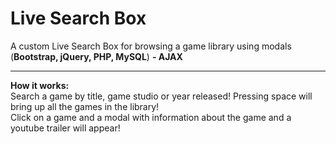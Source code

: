 # Live Search Box

A custom Live Search Box for browsing a game library using modals (<b>Bootstrap, jQuery, PHP, MySQL</b>) <b>- AJAX</b><br>

------------------------------------------------------------------------------------------------------
<b>How it works:</b><br>
Search a game by title, game studio or year released! Pressing space will bring up all the games in the library!<br>
Click on a game and a modal with information about the game and a youtube trailer will appear!
